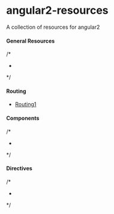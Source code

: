 # angular2-resources
A collection of resources for angular2

<h4>General Resources</h4>
/* <ul>
<li></li>
</ul> */

<h4>Routing</h4>
<ul>
<li><a href="http://blog.thoughtram.io/angularjs/2015/02/19/futuristic-routing-in-angular.html">Routing1</a></li>
</ul>

<h4>Components</h4>
/* <ul>
<li></li>
</ul> */

<h4>Directives</h4>
/* <ul>
<li></li>
</ul> */

